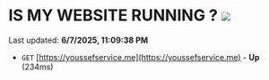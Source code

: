 # IS MY WEBSITE RUNNING ? [![](https://img.shields.io/static/v1?label=Sponsor&message=%E2%9D%A4&logo=GitHub&color=%23fe8e86)](https://github.com/sponsors/Youssef-Lehmam)

Last updated: **6/7/2025, 11:09:38 PM**

- `GET` [https://youssefservice.me](https://youssefservice.me) - **Up** (234ms)
